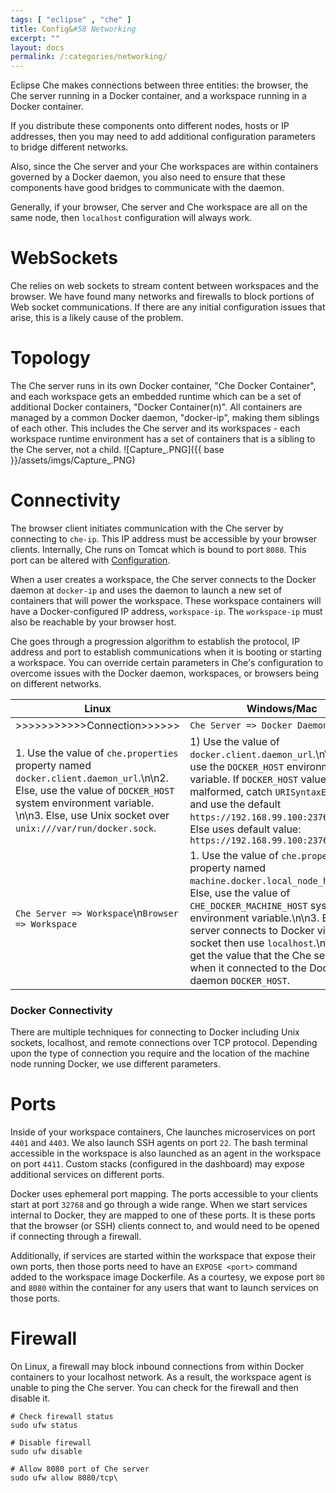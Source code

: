 ```yaml
---
tags: [ "eclipse" , "che" ]
title: Config&#58 Networking
excerpt: ""
layout: docs
permalink: /:categories/networking/
---
```

Eclipse Che makes connections between three entities: the browser, the Che server running in a Docker container, and a workspace running in a Docker container.

If you distribute these components onto different nodes, hosts or IP addresses, then you may need to add additional configuration parameters to bridge different networks.

Also, since the Che server and your Che workspaces are within containers governed by a Docker daemon, you also need to ensure that these components have good bridges to communicate with the daemon.

Generally, if your browser, Che server and Che workspace are all on the same node, then `localhost` configuration will always work.
# WebSockets  
Che relies on web sockets to stream content between workspaces and the browser. We have found many networks and firewalls to block portions of Web socket communications. If there are any initial configuration issues that arise, this is a likely cause of the problem.
# Topology  
The Che server runs in its own Docker container, "Che Docker Container", and each workspace gets an embedded runtime which can be a set of additional Docker containers, "Docker Container(n)". All containers are managed by a common Docker daemon, "docker-ip", making them siblings of each other. This includes the Che server and its workspaces - each workspace runtime environment has a set of containers that is a sibling to the Che server, not a child.
![Capture_.PNG]({{ base }}/assets/imgs/Capture_.PNG)

# Connectivity  
The browser client initiates communication with the Che server by connecting to `che-ip`. This IP address must be accessible by your browser clients. Internally, Che runs on Tomcat which is bound to port `8080`. This port can be altered with [Configuration](doc:configuration).

When a user creates a workspace, the Che server connects to the Docker daemon at `docker-ip` and uses the daemon to launch a new set of containers that will power the workspace. These workspace containers will have a Docker-configured IP address, `workspace-ip`. The `workspace-ip` must also be reachable by your browser host.

Che goes through a progression algorithm to establish the protocol, IP address and port to establish communications when it is booting or starting a workspace. You can override certain parameters in Che's configuration to overcome issues with the Docker daemon, workspaces, or browsers being on different networks.

| Linux   | Windows/Mac   
| --- | ---
| >>>>>>>>>>>Connection>>>>>>   | `Che Server => Docker Daemon`   
| 1. Use the value of `che.properties` property named `docker.client.daemon_url`.\n\n2. Else, use the value of `DOCKER_HOST` system environment  variable. \n\n3. Else, use Unix socket over  `unix:///var/run/docker.sock`.   | 1) Use the value of `docker.client.daemon_url`.\n\n2) Else use the `DOCKER_HOST` environment  variable. If `DOCKER_HOST` value is malformed, catch `URISyntaxException` and use the default `https://192.168.99.100:2376`..\n\n3) Else uses default value: `https://192.168.99.100:2376`   
| `Che Server => Workspace`\n`Browser => Workspace`   | 1. Use the value of `che.properties` property named `machine.docker.local_node_host`.\n\n2. Else, use the value of `CHE_DOCKER_MACHINE_HOST` system environment variable.\n\n3. Else, if server connects to Docker via Unix socket then use `localhost`.\n\n4. Else, get the value that the Che server used when it connected to the Docker daemon `DOCKER_HOST`.   

### Docker Connectivity
There are multiple techniques for connecting to Docker including Unix sockets, localhost, and remote connections over TCP protocol. Depending upon the type of connection you require and the location of the machine node running Docker, we use different parameters.
# Ports  
Inside of your workspace containers, Che launches microservices on port `4401` and `4403`. We also launch SSH agents on port `22`. The bash terminal accessible in the workspace is also launched as an agent in the workspace on port `4411`. Custom stacks (configured in the dashboard) may expose additional services on different ports.

Docker uses ephemeral port mapping. The ports accessible to your clients start at port `32768` and go through a wide range. When we start services internal to Docker, they are mapped to one of these ports. It is these ports that the browser (or SSH) clients connect to, and would need to be opened if connecting through a firewall.

Additionally, if services are started within the workspace that expose their own ports, then those ports need to have an `EXPOSE <port>` command added to the workspace image Dockerfile. As a courtesy, we expose port `80` and `8080` within the container for any users that want to launch services on those ports.
# Firewall  
On Linux, a firewall may block inbound connections from within Docker containers to your localhost network. As a result, the workspace agent is unable to ping the Che server. You can check for the firewall and then disable it.
```shell  
# Check firewall status
sudo ufw status

# Disable firewall
sudo ufw disable

# Allow 8080 port of Che server
sudo ufw allow 8080/tcp\
```

